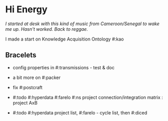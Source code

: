 # Hi Energy

*I started at desk with this kind of music from Cameroon/Senegal to wake me up. Hasn't worked. Back to reggae.*

I made a start on Knowledge Acquisition Ontology #:kao

## Bracelets

* config properties in #:transmissions - test & doc
* a bit more on #:packer
* fix #:postcraft

* #:todo #:hyperdata #:farelo #:ns project connection/integration matrix : project AxB
* #:todo #:hyperdata project list, #:farelo - cycle list, then #:diced
